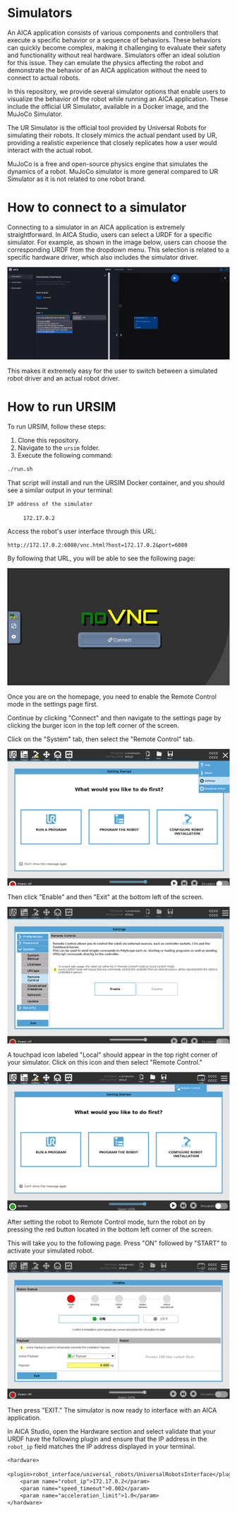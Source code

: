 # Simulators

An AICA application consists of various components and controllers that execute a specific behavior or a sequence of 
behaviors. These behaviors can quickly become complex, making it challenging to evaluate their safety and functionality
 without real hardware. Simulators offer an ideal solution for this issue. They can emulate the physics affecting the 
 robot and demonstrate the behavior of an AICA application without the need to connect to actual robots.

In this repository, we provide several simulator options that enable users to visualize the behavior of the robot while 
running an AICA application. These include the official UR Simulator, available in a Docker image, and the MuJoCo Simulator.

The UR Simulator is the official tool provided by Universal Robots for simulating their robots. It closely mimics the 
actual pendant used by UR, providing a realistic experience that closely replicates how a user would interact with the 
actual robot. 

MuJoCo is a free and open-source physics engine that simulates the dynamics of a robot. MuJoCo simulator is more general 
compared to UR Simulator as it is not related to one robot brand.


# How to connect to a simulator

Connecting to a simulator in an AICA application is extremely straightforward. In AICA Studio, users can select a URDF 
for a specific simulator. For example, as shown in the image below, users can choose the corresponding URDF from the 
dropdown menu. This selection is related to a specific hardware driver, which also includes the simulator driver.

![URDF Selection](./images/urdf_selection.png)

This makes it extremely easy for the user to switch between a simulated robot driver and an actual robot driver.

# How to run URSIM

To run URSIM, follow these steps:

1. Clone this repository.
2. Navigate to the `ursim` folder.
3. Execute the following command:

```sh
./run.sh
```

That script will install and run the URSIM Docker container, and you should see a similar output in your terminal:

```
IP address of the simulator

     172.17.0.2
```

Access the robot's user interface through this URL:

```
http://172.17.0.2:6080/vnc.html?host=172.17.0.2&port=6080
```

By following that URL, you will be able to see the following page:

![Home page](./images/homepage.png)

Once you are on the homepage, you need to enable the Remote Control mode in the settings page first. 

Continue by clicking "Connect" and then navigate to the settings page by clicking the burger icon in the top left corner
of the screen.

Click on the "System" tab, then select the "Remote Control" tab.

![Selection Open](./images/selection.png)

Then click "Enable" and then "Exit" at the bottom left of the screen.

![Settings](./images/settings.png)

A touchpad icon labeled "Local" should appear in the top right corner of your simulator. Click on this icon and then
select "Remote Control."

![Settings](./images/remote_control.png)

After setting the robot to Remote Control mode, turn the robot on by pressing the red button located in the bottom left
corner of the screen.

This will take you to the following page. Press "ON" followed by "START" to activate your simulated robot.

![Robot on](./images/robot_on.png)

Then press "EXIT." The simulator is now ready to interface with an AICA application.

In AICA Studio, open the Hardware section and select validate that your URDF have the following plugin and ensure that 
the IP address in the `robot_ip` field matches the IP address displayed in your terminal.

```
<hardware>
    <plugin>robot_interface/universal_robots/UniversalRobotsInterface</plugin>
    <param name="robot_ip">172.17.0.2</param>
    <param name="speed_timeout">0.002</param>
    <param name="acceleration_limit">1.0</param>
</hardware>
```